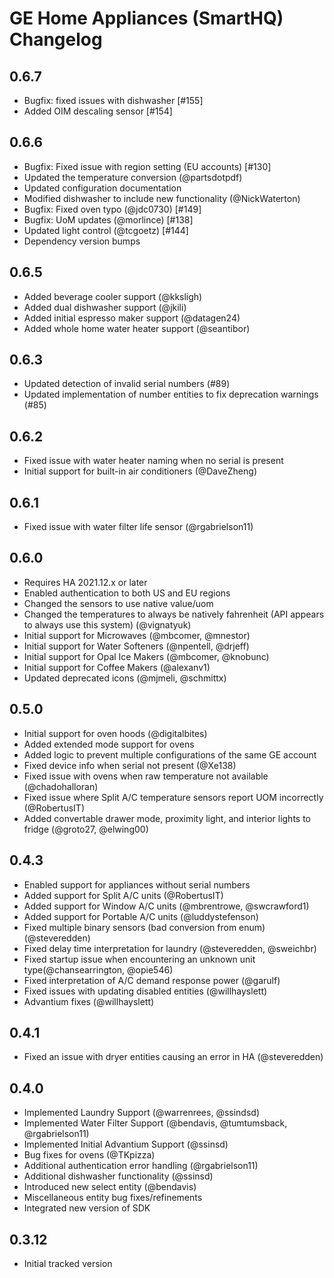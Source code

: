 
# GE Home Appliances (SmartHQ) Changelog

## 0.6.7

- Bugfix: fixed issues with dishwasher [#155]
- Added OIM descaling sensor [#154]

## 0.6.6

- Bugfix: Fixed issue with region setting (EU accounts) [#130]
- Updated the temperature conversion (@partsdotpdf)
- Updated configuration documentation
- Modified dishwasher to include new functionality (@NickWaterton)
- Bugfix: Fixed oven typo (@jdc0730) [#149]
- Bugfix: UoM updates (@morlince) [#138]
- Updated light control (@tcgoetz) [#144]
- Dependency version bumps

## 0.6.5

- Added beverage cooler support (@kksligh)
- Added dual dishwasher support (@jkili)
- Added initial espresso maker support (@datagen24)
- Added whole home water heater support (@seantibor)

## 0.6.3

- Updated detection of invalid serial numbers (#89)
- Updated implementation of number entities to fix deprecation warnings (#85)

## 0.6.2

- Fixed issue with water heater naming when no serial is present
- Initial support for built-in air conditioners (@DaveZheng)

## 0.6.1

- Fixed issue with water filter life sensor (@rgabrielson11)

## 0.6.0

- Requires HA 2021.12.x or later
- Enabled authentication to both US and EU regions
- Changed the sensors to use native value/uom
- Changed the temperatures to always be natively fahrenheit (API appears to always use this system) (@vignatyuk)
- Initial support for Microwaves (@mbcomer, @mnestor)
- Initial support for Water Softeners (@npentell, @drjeff)
- Initial support for Opal Ice Makers (@mbcomer, @knobunc)
- Initial support for Coffee Makers (@alexanv1)
- Updated deprecated icons (@mjmeli, @schmittx)

## 0.5.0

- Initial support for oven hoods (@digitalbites)
- Added extended mode support for ovens
- Added logic to prevent multiple configurations of the same GE account
- Fixed device info when serial not present (@Xe138)
- Fixed issue with ovens when raw temperature not available (@chadohalloran)
- Fixed issue where Split A/C temperature sensors report UOM incorrectly (@RobertusIT)
- Added convertable drawer mode, proximity light, and interior lights to fridge (@groto27, @elwing00)
## 0.4.3

- Enabled support for appliances without serial numbers
- Added support for Split A/C units (@RobertusIT)
- Added support for Window A/C units (@mbrentrowe, @swcrawford1)
- Added support for Portable A/C units (@luddystefenson)
- Fixed multiple binary sensors (bad conversion from enum) (@steveredden)
- Fixed delay time interpretation for laundry (@steveredden, @sweichbr)
- Fixed startup issue when encountering an unknown unit type(@chansearrington, @opie546)
- Fixed interpretation of A/C demand response power (@garulf)
- Fixed issues with updating disabled entities (@willhayslett)
- Advantium fixes (@willhayslett)

## 0.4.1

- Fixed an issue with dryer entities causing an error in HA (@steveredden)

## 0.4.0

- Implemented Laundry Support (@warrenrees, @ssindsd)
- Implemented Water Filter Support (@bendavis, @tumtumsback, @rgabrielson11)
- Implemented Initial Advantium Support (@ssinsd)
- Bug fixes for ovens (@TKpizza)
- Additional authentication error handling (@rgabrielson11)
- Additional dishwasher functionality (@ssinsd)
- Introduced new select entity (@bendavis)
- Miscellaneous entity bug fixes/refinements
- Integrated new version of SDK

## 0.3.12

- Initial tracked version